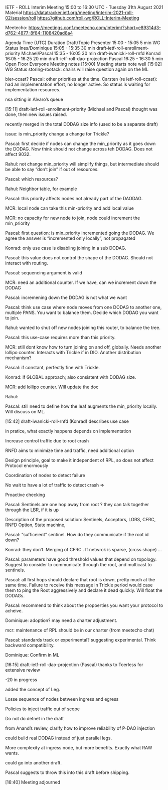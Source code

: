 IETF - ROLL Interim Meeting
15:00 to 16:30 UTC - Tuesday 31th August 2021
Material
https://datatracker.ietf.org/meeting/interim-2021-roll-02/session/roll
https://github.com/roll-wg/ROLL-Interim-Meeting

Meetecho: https://meetings.conf.meetecho.com/interim/?short=e89314d3-d762-4877-8f84-1108420ad8a4

Agenda
Time (UTC)	Duration	Draft/Topic	Presenter
15:00 - 15:05	5 min	WG Status	Ines/Dominique
15:05 - 15:35	30 min	draft-ietf-roll-enrollment-priority	Michael/Pascal
15:35 - 16:05	30 min	draft-iwanicki-roll-rnfd	Konrad
16:05 - 16:25	20 min	draft-ietf-roll-dao-projection	Pascal
16:25 - 16:30	5 min	Open Floor	Everyone
Meeting notes
[15:00] Meeting starts
note well
[15:02] WG Status
storing-rootack: chairs will raise question again on the ML

bier-ccast? Pascal: other priorities at the time. Carsten (re ietf-roll-ccast): had an implementation effort, no longer active. So status is waiting for implementation resources.

nsa sitting in Alvaro’s queue

[15:11] draft-ietf-roll-enrollment-priority (Michael and Pascal)
thought was done, then new issues raised.

recently merged in the total DODAG size info (used to be a separate draft)

issue: is min_priority change a change for Trickle?

Pascal: first decide if nodes can change the min_priority as it goes down the DODAG. Now think should not change across teh DODAG. Does not affect 9032.

Rahul: not change min_priority will simplify things, but intermediate should be able to say “don’t join” if out of resources.

Pascal: which resources?

Rahul: Neighbor table, for example

Pascal: this priority affects nodes not already part of the DAODAG.

MCR: local node can take this min-priority and add local value

MCR: no capacity for new node to join, node could increment the min_priority

Pascal: first question: is min_priority incremented going the DODAG. We agree the answer is “incremented only locally”, not propagated

Konrad: only use case is disabling joining in a sub DODAG.

Pascal: this value does not control the shape of the DODAG. Should not interact with routing.

Pascal: sequencing argument is valid

MCR: need an additional counter. If we have, can we increment down the DODAG

Pascal: incremening down the DODAG is not what we want

Pascal: think use case where node moves from one DODAG to another one, multiple PANS. You want to balance them. Decide which DODAG you want to join.

Rahul: wanted to shut off new nodes joining this router, to balance the tree.

Pascal: this use-case requires more than this priority.

MCR: still dont know how to turn joining on and off, globally. Needs another lollipo counter. Interacts with Trickle if in DIO. Another distribution mechanism?

Pascal: if constant, perfectly fine with Trickle.

Konrad: if GLOBAL approach; also consistent with DODAG size.

MCR: add lollipo counter. Will update the doc

Rahul:

Pascal: still need to define how the leaf augments the min_priority locally. Will discuss on ML.

[15:42] draft-iwanicki-roll-rnfd (Konrad)
describes use case

in pratice, what exactly happens depends on implementation

Increase control traffic due to root crash

RNFD aims to minimize time and traffic, need additional option

Design principle, goal to make it independent of RPL, so does not affect Protocol enormously

Coordination of nodes to detect failure

No wait to have a lot of traffic to detect crash =>

Proactive checking

Pascal: Sentinels are one hop away from root ? they can talk together through the LBR, if it is up

Description of the proposed solution: Sentinels, Acceptors, LORS, CFRC, RNFD Option, State machine,

Pascal: “sufficeient” sentinel. How do they communicate if the root id down?

Konrad: they don’t. Merging of CFRC . If netwrok is sparse, (cross shape) …

Pascal: parameters have good threshold values that depend on topology. Suggest to consider to communicate through the root, and multicast to sentinels.

Pascal: all first hops should declare that root is down, pretty much at the same time. Failure to receive this message in Trickle period would case them to ping the Root aggressively and declare it dead quickly. Will float the DODAGs.

Pascal: recommend to think about the propoerties you want your protocol to acheive.

Dominique: adoption? may need a charter adjustment.

mcr: maintenance of RPL should be in our charter (from meetecho chat)

Pascal: standards track or experimental? suggesting experimental. Think backward compatibility.

Dominique: Confirm in ML

[16:15] draft-ietf-roll-dao-projection (Pascal)
thanks to Toerless for extensive review

-20 in progress

added the concept of Leg.

Losse sequence of nodes between ingress and egress

Policies to inject traffic out of scope

Do not do detnet in the draft

from Anand’s review, clarify how to improve reliability of P-DAO injection

could build real DODAG instead of just parallel legs.

More complexity at ingress node, but more benefits. Exactly what RAW wants.

could go into another draft.

Pascal suggests to throw this into this draft before shipping.

[16:40] Meeting adjourned
